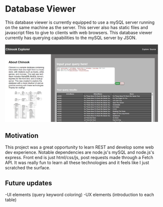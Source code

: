 # Database Viewer
This database viewer is currently equipped to use a mySQL server running on the same machine as the server. This server also has static files and javascript files to give to clients with web browsers. This database viewer currently has querying capabilities to the mySQL server by JSON.

![A sample picture of Chinook Explorer](./public/images/sample-query.png)

## Motivation
This project was a great opportunity to learn REST and develop some web dev experience. Notable dependencies are node.js's mySQL and node.js's express. Front end is just html/css/js, post requests made through a Fetch API. It was really fun to learn all these technologies and it feels like I just scratched the surface.

## Future updates
-UI elements (query keyword coloring)
-UX elements (introduction to each table)

